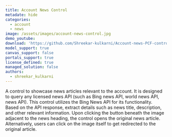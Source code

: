 ```yaml
---
title: Account News Control
metadate: hide
categories:
  - account
  - news
image: /assets/images/account-news-control.jpg
demo_youtube: 
download: 'https://github.com/Shreekar-kulkarni/Account-news-PCF-control/tree/master'
model_support: true
canvas_support: false
portals_support: true
license_defined: true
managed_solution: false
authors:
  - shreekar_kulkarni
---
```

A control to showcase news articles relevant to the account. It is designed to query any licensed news API (such as Bing news API, world news API, news API).
This control utilizes the Bing News API for its functionality. Based on the API response, extract details such as news title, description, and other relevant information.
Upon clicking the button beneath the image adjacent to the news heading, the control opens the original news article. Alternatively, users can click on the image itself to get redirected to the original article.
